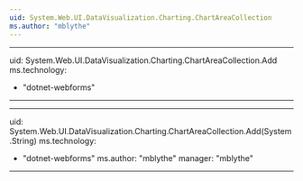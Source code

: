 ```yaml
---
uid: System.Web.UI.DataVisualization.Charting.ChartAreaCollection
ms.author: "mblythe"
---
```


---
uid: System.Web.UI.DataVisualization.Charting.ChartAreaCollection.Add
ms.technology: 
  - "dotnet-webforms"
---

---
uid: System.Web.UI.DataVisualization.Charting.ChartAreaCollection.Add(System.String)
ms.technology: 
  - "dotnet-webforms"
ms.author: "mblythe"
manager: "mblythe"
---
